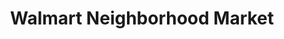 ---
title: "Walmart Neighborhood Market"
url: /goodyear/walmart-neighborhood-market/
shop: Supermarkt
---